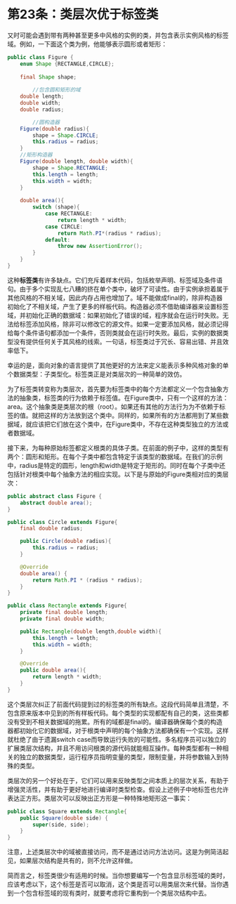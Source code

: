 # 第23条：类层次优于标签类

又时可能会遇到带有两种甚至更多中风格的实例的类，并包含表示实例风格的标签域。例如，一下面这个类为例，他能够表示圆形或者矩形：

```java
public class Figure {
    enum Shape {RECTANGLE,CIRCLE};
    
    final Shape shape;
    
		//包含圆和矩形的域
    double length;
    double width;
    double radius;

		//圆构造器
    Figure(double radius){
        shape = Shape.CIRCLE;
        this.radius = radius;
    }
    //矩形构造器
    Figure(double length, double width){
        shape = Shape.RECTANGLE;
        this.length = length;
        this.width = width;
    }
    
    double area(){
        switch (shape){
            case RECTANGLE:
                return length * width;
            case CIRCLE:
                return Math.PI*(radius * radius);
            default:
                throw new AssertionError();
        }
    }
}
```

这种**标签类**有许多缺点。它们充斥着样本代码，包括枚举声明、标签域及条件语句。由于多个实现乱七八糟的挤在单个类中，破坏了可读性。由于实例承担着属于其他风格的不相关域，因此内存占用也增加了。域不能做成final的，除非构造器初始化了不相关域，产生了更多的样板代码。构造器必须不借助编译器来设置标签域，并初始化正确的数据域：如果初始化了错误的域，程序就会在运行时失败。无法给标签添加风格，除非可以修改它的源文件。如果一定要添加风格，就必须记得给每个条件语句都添加一个条件，否则类就会在运行时失败。最后，实例的数据类型没有提供任何关于其风格的线索。一句话，标签类过于冗长、容易出错、并且效率低下。

幸运的是，面向对象的语言提供了其他更好的方法来定义能表示多种风格对象的单个数据类型：子类型化。标签类正是对类层次的一种简单的效仿。

为了标签类转变称为类层次，首先要为标签类中的每个方法都定义一个包含抽象方法的抽象类，标签类的行为依赖于标签值。在Figure类中，只有一个这样的方法：area。这个抽象类是类层次的根（root）。如果还有其他的方法行为为不依赖于标签的值。就把这样的方法放到这个类中。同样的，如果所有的方法都用到了某些数据域，就应该把它们放在这个类中，在Figure类中，不存在这种类型独立的方法或者数据域。

接下来，为每种原始标签都定义根类的具体子类。在前面的例子中，这样的类型有两个：圆形和矩形。在每个子类中都包含特定于该类型的数据域。在我们的示例中，radius是特定的圆形，length和width是特定于矩形的。同时在每个子类中还包括针对根类中每个抽象方法的相应实现。以下是与原始的Figure类相对应的类层次：

```java
public abstract class Figure {
    abstract double area();
}
```

```java
public class Circle extends Figure{
    final double radius;

    public Circle(double radius){
        this.radius = radius;
    }

    @Override
    double area() {
        return Math.PI * (radius * radius);
    }
}
```

```java
public class Rectangle extends Figure{
    private final double length;
    private final double width;

    public Rectangle(double length,double width){
        this.length = length;
        this.width = width;
    }

    @Override
    public double area(){
        return length * width;
    }
}
```

这个类层次纠正了前面代码提到过的标签类的所有缺点。这段代码简单且清楚，不包含原来版本中见到的所有样板代码。每个类型的实现都配有自己的类，这些类都没有受到不相关数据域的拖累。所有的域都是final的。编译器确保每个类的构造器都初始化它的数据域，对于根类中声明的每个抽象方法都确保有一个实现。这样就杜绝了由于遗漏switch case而导致运行失败的可能性。多名程序员可以独立的扩展类层次结构，并且不用访问根类的源代码就能相互操作。每种类型都有一种相关的独立的数据类型，运行程序员指明变量的类型，限制变量，并将参数输入到特殊的类型。

类层次的另一个好处在于，它们可以用来反映类型之间本质上的层次关系，有助于增强灵活性，并有助于更好地进行编译时类型检查。假设上述例子中地标签也允许表达正方形。类层次可以反映出正方形是一种特殊地矩形这一事实：

```java
public class Square extends Rectangle{
    public Square(double side) {
        super(side, side);
    }
}
```

注意，上述类层次中的域被直接访问，而不是通过访问方法访问。这是为例简洁起见，如果层次结构是共有的，则不允许这样做。

简而言之，标签类很少有适用的时候。当你想要编写一个包含显示标签域的类时，应该考虑以下，这个标签是否可以取消，这个类是否可以用类层次来代替。当你遇到一个包含标签域的现有类时，就要考虑将它重构到一个类层次结构中去。